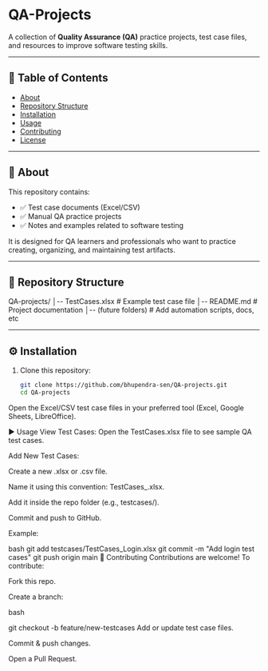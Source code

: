 # QA-Projects

A collection of **Quality Assurance (QA)** practice projects, test case files, and resources to improve software testing skills.

---

## 📌 Table of Contents
- [About](#about)
- [Repository Structure](#repository-structure)
- [Installation](#installation)
- [Usage](#usage)
- [Contributing](#contributing)
- [License](#license)

---

## 📖 About
This repository contains:
- ✅ Test case documents (Excel/CSV)
- ✅ Manual QA practice projects
- ✅ Notes and examples related to software testing

It is designed for QA learners and professionals who want to practice creating, organizing, and maintaining test artifacts.

---

## 📂 Repository Structure
QA-projects/
│-- TestCases.xlsx # Example test case file
│-- README.md # Project documentation
│-- (future folders) # Add automation scripts, docs, etc


---

## ⚙️ Installation
1. Clone this repository:
   ```bash
   git clone https://github.com/bhupendra-sen/QA-projects.git
   cd QA-projects
Open the Excel/CSV test case files in your preferred tool (Excel, Google Sheets, LibreOffice).

▶️ Usage
View Test Cases: Open the TestCases.xlsx file to see sample QA test cases.

Add New Test Cases:

Create a new .xlsx or .csv file.

Name it using this convention: TestCases_<Feature>.xlsx.

Add it inside the repo folder (e.g., testcases/).

Commit and push to GitHub.

Example:

bash
git add testcases/TestCases_Login.xlsx
git commit -m "Add login test cases"
git push origin main
🤝 Contributing
Contributions are welcome! To contribute:

Fork this repo.

Create a branch:

bash

git checkout -b feature/new-testcases
Add or update test case files.

Commit & push changes.

Open a Pull Request.
